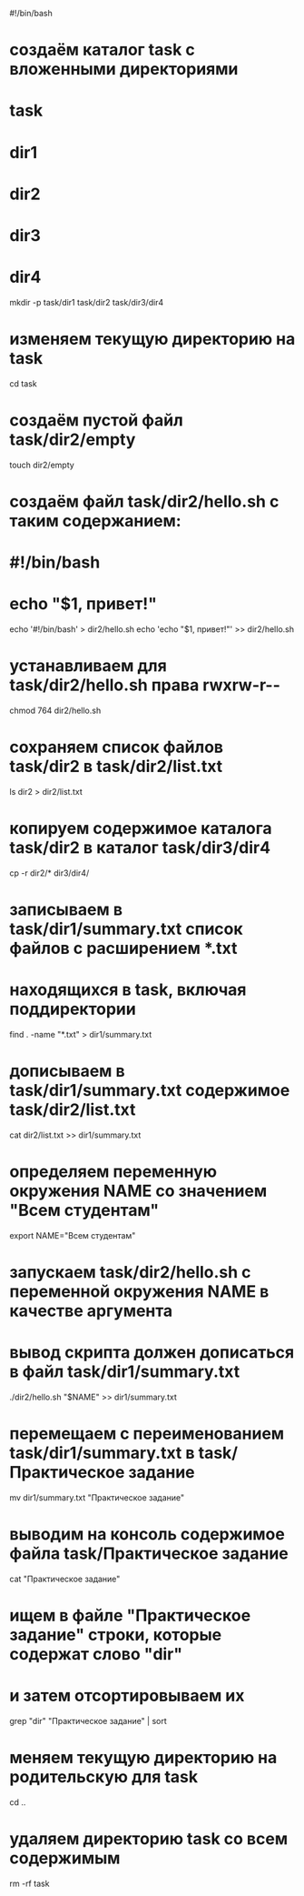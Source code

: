 #!/bin/bash

# создаём каталог task с вложенными директориями
# task
#   dir1
#   dir2
#   dir3
#       dir4
mkdir -p task/dir1 task/dir2 task/dir3/dir4
# изменяем текущую директорию на task
cd task
# создаём пустой файл task/dir2/empty
touch dir2/empty
# создаём файл task/dir2/hello.sh с таким содержанием:
# #!/bin/bash
# echo "$1, привет!"
echo '#!/bin/bash' > dir2/hello.sh
echo 'echo "$1, привет!"' >> dir2/hello.sh
# устанавливаем для task/dir2/hello.sh права rwxrw-r--
chmod 764 dir2/hello.sh
# сохраняем список файлов task/dir2 в task/dir2/list.txt
ls dir2 > dir2/list.txt
# копируем содержимое каталога task/dir2 в каталог task/dir3/dir4
cp -r dir2/* dir3/dir4/
# записываем в task/dir1/summary.txt список файлов с расширением *.txt
# находящихся в task, включая поддиректории
find . -name "*.txt" > dir1/summary.txt
# дописываем в task/dir1/summary.txt содержимое task/dir2/list.txt
cat dir2/list.txt >> dir1/summary.txt
# определяем переменную окружения NAME со значением "Всем студентам"
export NAME="Всем студентам"
# запускаем task/dir2/hello.sh с переменной окружения NAME в качестве аргумента
# вывод скрипта должен дописаться в файл task/dir1/summary.txt
./dir2/hello.sh "$NAME" >> dir1/summary.txt
# перемещаем с переименованием task/dir1/summary.txt в task/Практическое задание
mv dir1/summary.txt "Практическое задание"
# выводим на консоль содержимое файла task/Практическое задание
cat "Практическое задание"
# ищем в файле "Практическое задание" строки, которые содержат слово "dir"
# и затем отсортировываем их
grep "dir" "Практическое задание" | sort
# меняем текущую директорию на родительскую для task
cd ..
# удаляем директорию task со всем содержимым
rm -rf task

